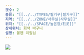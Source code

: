 ```yaml
---
갯수: 2
종류: "[[../../TYPES/필기구|필기구]]"
지역: "[[../../ZONE/사무실|사무실]]"
위치: "[[../../SPACE/높은장/E|E]]"
상세위치: 회색 바구니
설명: 볼펜 리필심
---
```

![](http://192.168.50.22/images/240427_IMG_0289.png)
